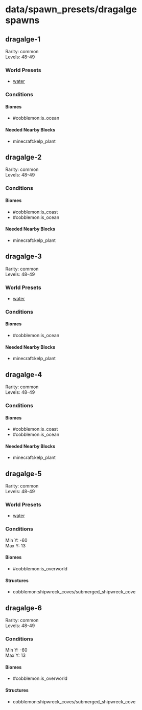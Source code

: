 # data/spawn_presets/dragalge spawns  
  
## dragalge-1  
Rarity: common  
Levels: 48-49  
  
### World Presets  
* [water](/data/world_presets/water.md)  
  
### Conditions  
  
#### Biomes  
  * #cobblemon:is_ocean
  
  
#### Needed Nearby Blocks  
  * minecraft:kelp_plant
  
  
## dragalge-2  
Rarity: common  
Levels: 48-49  
  
### Conditions  
  
#### Biomes  
  * #cobblemon:is_coast
  * #cobblemon:is_ocean
  
  
#### Needed Nearby Blocks  
  * minecraft:kelp_plant
  
  
## dragalge-3  
Rarity: common  
Levels: 48-49  
  
### World Presets  
* [water](/data/world_presets/water.md)  
  
### Conditions  
  
#### Biomes  
  * #cobblemon:is_ocean
  
  
#### Needed Nearby Blocks  
  * minecraft:kelp_plant
  
  
## dragalge-4  
Rarity: common  
Levels: 48-49  
  
### Conditions  
  
#### Biomes  
  * #cobblemon:is_coast
  * #cobblemon:is_ocean
  
  
#### Needed Nearby Blocks  
  * minecraft:kelp_plant
  
  
## dragalge-5  
Rarity: common  
Levels: 48-49  
  
### World Presets  
* [water](/data/world_presets/water.md)  
  
### Conditions  
Min Y: -60  
Max Y: 13  
  
#### Biomes  
  * #cobblemon:is_overworld
  
  
#### Structures  
  * cobblemon:shipwreck_coves/submerged_shipwreck_cove
  
  
## dragalge-6  
Rarity: common  
Levels: 48-49  
  
### Conditions  
Min Y: -60  
Max Y: 13  
  
#### Biomes  
  * #cobblemon:is_overworld
  
  
#### Structures  
  * cobblemon:shipwreck_coves/submerged_shipwreck_cove
  
